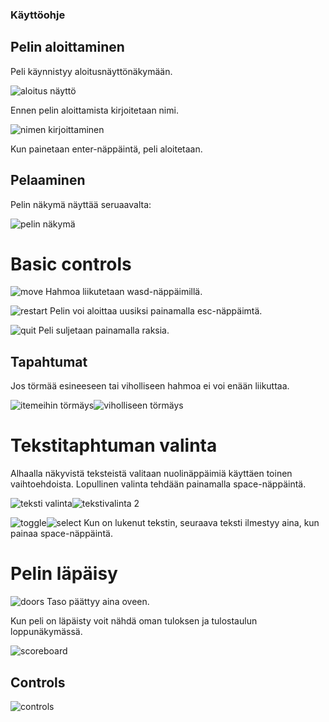 ### Käyttöohje
## Pelin aloittaminen
Peli käynnistyy aloitusnäyttönäkymään.


![aloitus näyttö](https://github.com/emlyy/ot-harjoitustyo/blob/master/dokumentaatio/kuvat/start.png)

Ennen pelin aloittamista kirjoitetaan nimi.

![nimen kirjoittaminen](https://github.com/emlyy/ot-harjoitustyo/blob/master/dokumentaatio/kuvat/name_input.png)

Kun painetaan enter-näppäintä, peli aloitetaan.


## Pelaaminen

Pelin näkymä näyttää seruaavalta:


![pelin näkymä](https://github.com/emlyy/ot-harjoitustyo/blob/master/dokumentaatio/kuvat/game_view.png)


# Basic controls

![move](https://github.com/emlyy/ot-harjoitustyo/blob/master/src/images/controls.png) Hahmoa liikutetaan wasd-näppäimillä.

![restart](https://github.com/emlyy/ot-harjoitustyo/blob/master/src/images/controls-3.png) Pelin voi aloittaa uusiksi painamalla esc-näppäimtä.

![quit](https://github.com/emlyy/ot-harjoitustyo/blob/master/dokumentaatio/kuvat/quit.png) Peli suljetaan painamalla raksia.


## Tapahtumat

Jos törmää esineeseen tai viholliseen hahmoa ei voi enään liikuttaa.

![itemeihin törmäys](https://github.com/emlyy/ot-harjoitustyo/blob/master/dokumentaatio/kuvat/collision_item.png)![viholliseen törmäys](https://github.com/emlyy/ot-harjoitustyo/blob/master/dokumentaatio/kuvat/combat.png)

# Tekstitaphtuman valinta

Alhaalla näkyvistä teksteistä valitaan nuolinäppäimiä käyttäen toinen vaihtoehdoista. Lopullinen valinta tehdään painamalla space-näppäintä.

![teksti valinta](https://github.com/emlyy/ot-harjoitustyo/blob/master/dokumentaatio/kuvat/toggle_text1.png)![tekstivalinta 2](https://github.com/emlyy/ot-harjoitustyo/blob/master/dokumentaatio/kuvat/toggle_text2.png)


![toggle](https://github.com/emlyy/ot-harjoitustyo/blob/master/src/images/controls-2.png)![select](https://github.com/emlyy/ot-harjoitustyo/blob/master/src/images/controls-5.png)
Kun on lukenut tekstin, seuraava teksti ilmestyy aina, kun painaa space-näppäintä.


# Pelin läpäisy


![doors](https://github.com/emlyy/ot-harjoitustyo/blob/master/dokumentaatio/kuvat/doors.png) Taso päättyy aina oveen.


Kun peli on läpäisty voit nähdä oman tuloksen ja tulostaulun loppunäkymässä.


![scoreboard](https://github.com/emlyy/ot-harjoitustyo/blob/master/dokumentaatio/kuvat/scoreboard.png)

## Controls


![controls](https://github.com/emlyy/ot-harjoitustyo/blob/master/dokumentaatio/kuvat/all_controls.png)
